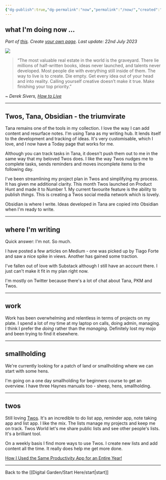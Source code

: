 ```yaml
---
{"dg-publish":true,"dg-permalink":"now","permalink":"/now/","created":"","updated":""}
---
```



## what I'm doing now ... 

*Part of [this](https://nownownow.com/about). Create [your own page](https://nownownow.com/about). Last update: 22nd July 2023*

![](https://source.unsplash.com/KjnR2yEgit0/1900x1200)

> “The most valuable real estate in the world is the graveyard. There lie millions of half-written books, ideas never launched, and talents never developed. Most people die with everything still inside of them. The way to live is to create. Die empty. Get every idea out of your head and into reality. Calling yourself creative doesn’t make it true. Make finishing your top priority.”

~ *Derek Sivers, [How to Live](https://londonwriterssalon.us4.list-manage.com/track/click?u=8b047263967451488070a8ad0&id=b1c88d16a9&e=bc5cbc9b90)*

---

## Twos, Tana, Obsidian - the triumvirate

Tana remains one of the tools in my collection. I love the way I can add content and resurface notes. I'm using Tana as my writing hub. It lends itself to the development and tracking of ideas. It's very customisable, which I love, and I now have a Today page that works for me.

Although you can track tasks in Tana, it doesn't push them out to me in the same way that my beloved Twos does. I like the way Twos nudges me to complete tasks, sends reminders and moves incomplete items to the following day. 

I've been streamlining my project plan in Twos and simplifying my process. It has given me additional clarity. This month Twos launched on Product Hunt and made it to Number 1. My current favourite feature is the ability to publish *things*. This is creating a Twos social media network which is lovely.

Obsidian is where I write. Ideas developed in Tana are copied into Obsidian when I'm ready to write. 

---

## where I'm writing

Quick answer: I'm not. So much. 

I have posted a few articles on Medium - one was picked up by Tiago Forte and saw a nice spike in views. Another has gained some traction. 

I've fallen out of love with Substack although I still have an account there. I just can't make it fit in my plan right now. 

I'm mostly on Twitter because there's a lot of chat about Tana, PKM and Twos. 

---

## work

Work has been overwhelming and relentless in terms of projects on my plate. I spend a lot of my time at my laptop on calls, doing admin, managing. I think I prefer the *doing* rather than the *managing*. Definitely lost my mojo and been trying to find it elsewhere.

---

## smallholding

We're currently looking for a patch of land or smallholding where we can start with some hens. 

I'm going on a one day smallholding for beginners course to get an overview. I have three Haynes manuals too - sheep, hens, smallholding.

---

## twos

Still loving [Twos](https://www.TwosApp.com?code=nicola). It's an incredible to do list app, reminder app, note taking app and list app. I like the mix. The lists manage my projects and keep me on track. Twos World let's me share public lists and see other people's lists. It's a brilliant tool. 

On a weekly basis I find more ways to use Twos. I create new lists and add content all the time. It really does help me get more done.

[How I Used the Same Productivity App for an Entire Year!](https://medium.com/talkingtech/how-i-used-the-same-productivity-app-for-an-entire-year-41924d15028c?sk=f2ac98f5fa8523b142f915a6e1ce2af6)

---

Back to the [[Digital Garden/Start Here/start\|start]]
